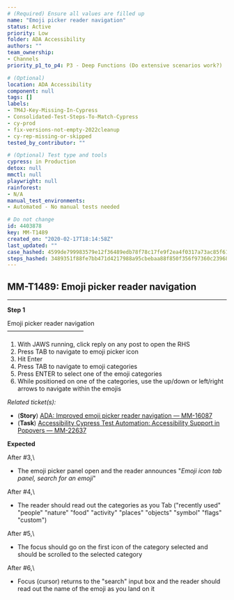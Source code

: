 ```yaml
---
# (Required) Ensure all values are filled up
name: "Emoji picker reader navigation"
status: Active
priority: Low
folder: ADA Accessibility
authors: ""
team_ownership: 
- Channels
priority_p1_to_p4: P3 - Deep Functions (Do extensive scenarios work?)

# (Optional)
location: ADA Accessibility
component: null
tags: []
labels: 
- TM4J-Key-Missing-In-Cypress
- Consolidated-Test-Steps-To-Match-Cypress
- cy-prod
- fix-versions-not-empty-2022cleanup
- cy-rep-missing-or-skipped
tested_by_contributor: ""

# (Optional) Test type and tools
cypress: in Production
detox: null
mmctl: null
playwright: null
rainforest: 
- N/A
manual_test_environments:
- Automated - No manual tests needed

# Do not change
id: 4403878
key: MM-T1489
created_on: "2020-02-17T18:14:58Z"
last_updated: ""
case_hashed: 4599de799983579e12f36489edb78f78c17fe9f2ea4f0317a73ac85f610a6ddd48b36a975be52ff0ef15a3e0fe26ce50
steps_hashed: 3489351f88fe7bb471d4217988a95cbebaa88f850f356f97360c239686812da7db064d4a57efb1166a2b610f9c38e7b5
---
```


<!-- (Auto-generated) Based on frontmatter's "key" and "name" -->

## MM-T1489: Emoji picker reader navigation

---

**Step 1**

Emoji picker reader navigation\
–––––––––––––––––––––––––

1. With JAWS running, click reply on any post to open the RHS
2. Press TAB to navigate to emoji picker icon
3. Hit Enter
4. Press TAB to navigate to emoji categories
5. Press ENTER to select one of the emoji categories
6. While positioned on one of the categories, use the up/down or left/right arrows to navigate within the emojis

_Related ticket(s):_

- (**Story**) [ADA: Improved emoji picker reader navigation — MM-16087](https://mattermost.atlassian.net/browse/MM-16087)
- (**Task**) [Accessibility Cypress Test Automation: Accessibility Support in Popovers — MM-22637](https://mattermost.atlassian.net/browse/MM-22637)

**Expected**

After #3,\\

- The emoji picker panel open and the reader announces "_Emoji icon tab panel, search for an emoji_"

After #4,\\

- The reader should read out the categories as you Tab ("recently used" "people" "nature" "food" "activity" "places" "objects" "symbol" "flags" "custom")

After #5,\\

- The focus should go on the first icon of the category selected and should be scrolled to the selected category

After #6,\\

- Focus (cursor) returns to the "search" input box and the reader should read out the name of the emoji as you land on it
